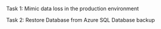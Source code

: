 Task 1: Mimic data loss in the production environment

Task 2: Restore Database from Azure SQL Database backup
 